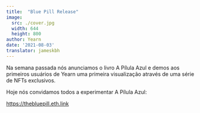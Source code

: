 ```yaml
---
title:  "Blue Pill Release"
image:
  src: ./cover.jpg
  width: 644
  height: 800
author: Yearn
date: '2021-08-03'
translator: jameskbh
---
```


Na semana passada nós anunciamos o livro A Pílula Azul e demos aos primeiros usuários de Yearn uma primeira visualização através de uma série de NFTs exclusivos.

Hoje nós convidamos todos a experimentar A Pílula Azul:

https://thebluepill.eth.link
